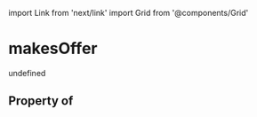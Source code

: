 import Link from 'next/link'
import Grid from '@components/Grid'

# makesOffer

undefined

## Property of




